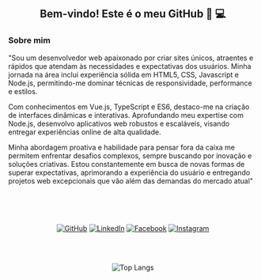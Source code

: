 <div align="center">
        
## Bem-vindo! Este é o meu GitHub 🚀 💻 
        
</div>

<div style="display: inline_block">
        
### Sobre mim   

"Sou um desenvolvedor web apaixonado por criar sites únicos, atraentes e rápidos que atendam às necessidades e expectativas dos usuários. Minha jornada na área inclui experiência sólida em HTML5, CSS, Javascript e Node.js, permitindo-me dominar técnicas de responsividade, performance e estilos.

Com conhecimentos em Vue.js, TypeScript e ES6, destaco-me na criação de interfaces dinâmicas e interativas. Aprofundando meu expertise com Node.js, desenvolvo aplicativos web robustos e escaláveis, visando entregar experiências online de alta qualidade.

Minha abordagem proativa e habilidade para pensar fora da caixa me permitem enfrentar desafios complexos, sempre buscando por inovação e soluções criativas. Estou constantemente em busca de novas formas de superar expectativas, aprimorando a experiência do usuário e entregando projetos web excepcionais que vão além das demandas do mercado atual"

  </div>
        
  <div align="center">
<br/><br/><br/>

[![GitHub](https://img.shields.io/badge/GitHub-100000?style=for-the-badge&logo=github&logoColor=white)](https://github.com/juan-mendes-DEV)
[![LinkedIn](https://img.shields.io/badge/LinkedIn-0077B5?style=for-the-badge&logo=linkedin&logoColor=white)](https://www.linkedin.com/in/juan--dev--front--end/)
[![Facebook](https://img.shields.io/badge/Facebook-1877F2?style=for-the-badge&logo=facebook&logoColor=white)](https://www.facebook.com/profile.php?id=100077294463765)
[![Instagram](https://img.shields.io/badge/-Instagram-%23E4405F?style=for-the-badge&logo=instagram&logoColor=white)](https://www.instagram.com/juan_pittbullboxe_mg/)

<br/><br/>  

![Top Langs](https://github-readme-stats-git-masterrstaa-rickstaa.vercel.app/api/top-langs/?username=juan-mendes-DEV&layout=compact&bg_color=000&border_color=30A3DC&title_color=E94D5F&text_color=FFF)
<div>
</div>
</div>
</div>
<br />
